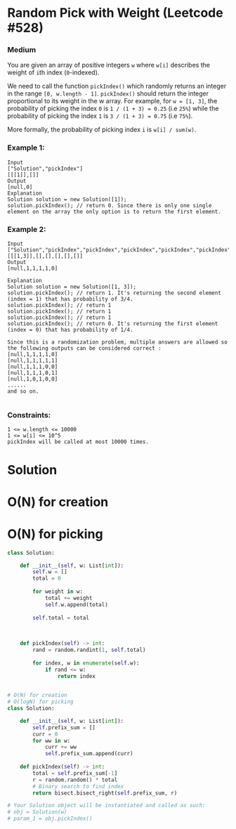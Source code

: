 Random Pick with Weight (Leetcode #528)
===============================
### Medium

You are given an array of positive integers `w` where `w[i]` describes the weight of `i`th index (`0`-indexed).

We need to call the function `pickIndex()` which randomly returns an integer in the range `[0, w.length - 1]`. `pickIndex()` should return the integer proportional 
to its weight in the w array. For example, for `w = [1, 3]`, the probability of picking the index `0` is `1 / (1 + 3) = 0.25` (i.e `25%`) while the probability
of picking the index `1` is `3 / (1 + 3) = 0.75` (i.e `75%`).

More formally, the probability of picking index `i` is `w[i] / sum(w)`.

 

### Example 1:
```
Input
["Solution","pickIndex"]
[[[1]],[]]
Output
[null,0]
Explanation
Solution solution = new Solution([1]);
solution.pickIndex(); // return 0. Since there is only one single element on the array the only option is to return the first element.
```

### Example 2:
```
Input
["Solution","pickIndex","pickIndex","pickIndex","pickIndex","pickIndex"]
[[[1,3]],[],[],[],[],[]]
Output
[null,1,1,1,1,0]

Explanation
Solution solution = new Solution([1, 3]);
solution.pickIndex(); // return 1. It's returning the second element (index = 1) that has probability of 3/4.
solution.pickIndex(); // return 1
solution.pickIndex(); // return 1
solution.pickIndex(); // return 1
solution.pickIndex(); // return 0. It's returning the first element (index = 0) that has probability of 1/4.

Since this is a randomization problem, multiple answers are allowed so the following outputs can be considered correct :
[null,1,1,1,1,0]
[null,1,1,1,1,1]
[null,1,1,1,0,0]
[null,1,1,1,0,1]
[null,1,0,1,0,0]
......
and so on.
 
```

### Constraints:
```
1 <= w.length <= 10000
1 <= w[i] <= 10^5
pickIndex will be called at most 10000 times.
```

Solution
========
# O(N) for creation
# O(N) for picking
```python
class Solution:

    def __init__(self, w: List[int]):
        self.w = []
        total = 0
        
        for weight in w:
            total += weight
            self.w.append(total)
        
        self.total = total
            
        

    def pickIndex(self) -> int:
        rand = random.randint(1, self.total)
        
        for index, w in enumerate(self.w):
            if rand <= w:
                return index
        
```
```python
# O(N) for creation
# O(logN) for picking
class Solution:

    def __init__(self, w: List[int]):
        self.prefix_sum = []
        curr = 0
        for ww in w:
            curr += ww
            self.prefix_sum.append(curr)
       
    def pickIndex(self) -> int:
        total = self.prefix_sum[-1]
        r = random.random() * total
        # Binary search to find index
        return bisect.bisect_right(self.prefix_sum, r)

# Your Solution object will be instantiated and called as such:
# obj = Solution(w)
# param_1 = obj.pickIndex()
```
